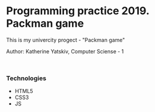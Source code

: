 # Programming practice 2019. Packman game
<p> This is my univercity progect - "Packman game" </p>
<p> Author: Katherine Yatskiv, Computer Sciense - 1 </p>
</br>
<p> <h3> Technologies </h3>
<ul>
<li> HTML5 </li>
<li> CSS3 </li>
<li> JS </li>
</ul>
</p>
